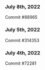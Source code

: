 ### July 8th, 2022

Commit #88965

### July 5th, 2022

Commit #314353


### July 4th, 2022

Commit #72281
